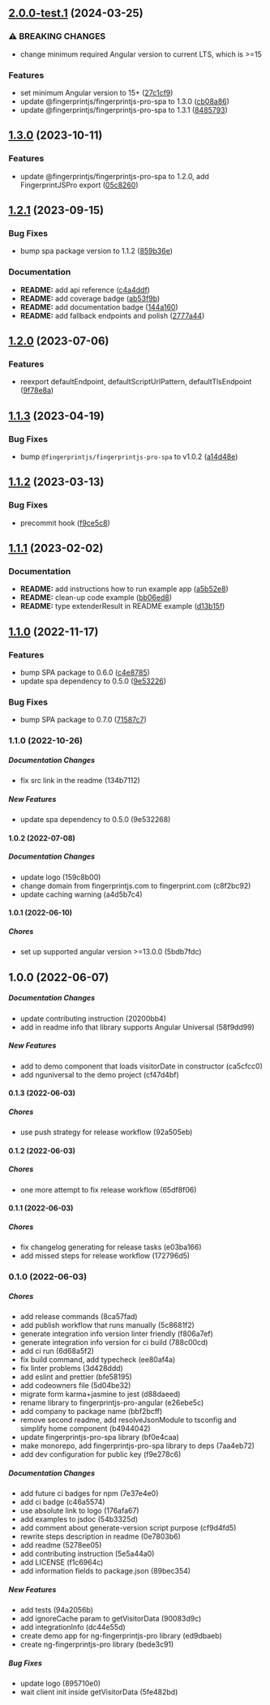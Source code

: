 ## [2.0.0-test.1](https://github.com/fingerprintjs/fingerprintjs-pro-angular/compare/v1.3.0...v2.0.0-test.1) (2024-03-25)


### ⚠ BREAKING CHANGES

* change minimum required Angular version to current LTS, which is >=15

### Features

* set minimum Angular version to 15+ ([27c1cf9](https://github.com/fingerprintjs/fingerprintjs-pro-angular/commit/27c1cf9be294d77ee2544e7ce813755282efca95))
* update @fingerprintjs/fingerprintjs-pro-spa to 1.3.0 ([cb08a86](https://github.com/fingerprintjs/fingerprintjs-pro-angular/commit/cb08a86afef3e74bc1f593353d5ce54f92c50bfb))
* update @fingerprintjs/fingerprintjs-pro-spa to 1.3.1 ([8485793](https://github.com/fingerprintjs/fingerprintjs-pro-angular/commit/8485793f9b27765d0f9197bb07bda85e66be8a07))

## [1.3.0](https://github.com/fingerprintjs/fingerprintjs-pro-angular/compare/v1.2.1...v1.3.0) (2023-10-11)


### Features

* update @fingerprintjs/fingerprintjs-pro-spa to 1.2.0, add FingerprintJSPro export ([05c8260](https://github.com/fingerprintjs/fingerprintjs-pro-angular/commit/05c8260c07472e9d6617968d8ce24ae06d464e6d))

## [1.2.1](https://github.com/fingerprintjs/fingerprintjs-pro-angular/compare/v1.2.0...v1.2.1) (2023-09-15)


### Bug Fixes

* bump spa package version to 1.1.2 ([859b36e](https://github.com/fingerprintjs/fingerprintjs-pro-angular/commit/859b36ec07d789f6db335774af5c5a02cc70338c))


### Documentation

* **README:** add api reference ([c4a4ddf](https://github.com/fingerprintjs/fingerprintjs-pro-angular/commit/c4a4ddfe18becfb5a9c743cc05cd09929a62ed9e))
* **README:** add coverage badge ([ab53f9b](https://github.com/fingerprintjs/fingerprintjs-pro-angular/commit/ab53f9b2d3ced1d8968ce1987243f838d673bb4b))
* **README:** add documentation badge ([144a160](https://github.com/fingerprintjs/fingerprintjs-pro-angular/commit/144a160ca945ab36cd49f4dbcea872b5b786c53a))
* **README:** add fallback endpoints and polish ([2777a44](https://github.com/fingerprintjs/fingerprintjs-pro-angular/commit/2777a449db2cf7f64a248fb83e7703dd588ad3f7))

## [1.2.0](https://github.com/fingerprintjs/fingerprintjs-pro-angular/compare/v1.1.3...v1.2.0) (2023-07-06)


### Features

* reexport defaultEndpoint, defaultScriptUrlPattern, defaultTlsEndpoint ([9f78e8a](https://github.com/fingerprintjs/fingerprintjs-pro-angular/commit/9f78e8ac24c62f9be9fc07e18805a9a5c47b4569))

## [1.1.3](https://github.com/fingerprintjs/fingerprintjs-pro-angular/compare/v1.1.2...v1.1.3) (2023-04-19)


### Bug Fixes

* bump `@fingerprintjs/fingerprintjs-pro-spa` to v1.0.2 ([a14d48e](https://github.com/fingerprintjs/fingerprintjs-pro-angular/commit/a14d48e83903e88b91eb8694ff77ef000aa80353))

## [1.1.2](https://github.com/fingerprintjs/fingerprintjs-pro-angular/compare/v1.1.1...v1.1.2) (2023-03-13)


### Bug Fixes

* precommit hook ([f9ce5c8](https://github.com/fingerprintjs/fingerprintjs-pro-angular/commit/f9ce5c85873acb8cc84cb242a3b279b56b9d6093))

## [1.1.1](https://github.com/fingerprintjs/fingerprintjs-pro-angular/compare/v1.1.0...v1.1.1) (2023-02-02)


### Documentation

* **README:** add instructions how to run example app ([a5b52e8](https://github.com/fingerprintjs/fingerprintjs-pro-angular/commit/a5b52e85b415254d2c4699461bc38e1fa81e8dd3))
* **README:** clean-up code example ([bb06ed8](https://github.com/fingerprintjs/fingerprintjs-pro-angular/commit/bb06ed8ba2a314a1e12b183884ebd20a82d697ce))
* **README:** type extenderResult in README example ([d13b15f](https://github.com/fingerprintjs/fingerprintjs-pro-angular/commit/d13b15ff2fc4837104471ecc029209ae4f3a1fc6))

## [1.1.0](https://github.com/fingerprintjs/fingerprintjs-pro-angular/compare/v1.0.2...v1.1.0) (2022-11-17)


### Features

* bump SPA package to 0.6.0 ([c4e8785](https://github.com/fingerprintjs/fingerprintjs-pro-angular/commit/c4e87858d1b8ad47588419bcfb65fa97b88fcde0))
* update spa dependency to 0.5.0 ([9e53226](https://github.com/fingerprintjs/fingerprintjs-pro-angular/commit/9e5322686e64fe8a3ebc704287caa061b8a10e54))


### Bug Fixes

* bump SPA package to 0.7.0 ([71587c7](https://github.com/fingerprintjs/fingerprintjs-pro-angular/commit/71587c71d46862c62e78574838ce6ee030a764c0))

### 1.1.0 (2022-10-26)

##### Documentation Changes

*  fix src link in the readme (134b7112)

##### New Features

*  update spa dependency to 0.5.0 (9e532268)

#### 1.0.2 (2022-07-08)

##### Documentation Changes

*  update logo (159c8b00)
*  change domain from fingerprintjs.com to fingerprint.com (c8f2bc92)
*  update caching warning (a4d5b7c4)

#### 1.0.1 (2022-06-10)

##### Chores

*  set up supported angular version >=13.0.0 (5bdb7fdc)

## 1.0.0 (2022-06-07)

##### Documentation Changes

*  update contributing instruction (20200bb4)
*  add in readme info that library supports Angular Universal (58f9dd99)

##### New Features

*  add to demo component that loads visitorDate in constructor (ca5cfcc0)
*  add nguniversal to the demo project (cf47d4bf)

#### 0.1.3 (2022-06-03)

##### Chores

*  use push strategy for release workflow (92a505eb)

#### 0.1.2 (2022-06-03)

##### Chores

*  one more attempt to fix release workflow (65df8f06)

#### 0.1.1 (2022-06-03)

##### Chores

*  fix changelog generating for release tasks (e03ba166)
*  add missed steps for release workflow (172796d5)

### 0.1.0 (2022-06-03)

##### Chores

*  add release commands (8ca57fad)
*  add publish workflow that runs manually (5c8681f2)
*  generate integration info version linter friendly (f806a7ef)
*  generate integration info version for ci build (788c00cd)
*  add ci run (6d68a5f2)
*  fix build command, add typecheck (ee80af4a)
*  fix linter problems (3d428ddd)
*  add eslint and prettier (bfe58195)
*  add codeowners file (5d04be32)
*  migrate form karma+jasmine to jest (d88daeed)
*  rename library to fingerprintjs-pro-angular (e26ebe5c)
*  add company to package name (bbf2bcff)
*  remove second readme, add resolveJsonModule to tsconfig and simplify home component (b4944042)
*  update fingerprintjs-pro-spa library (bf0e4caa)
*  make monorepo, add fingerprintjs-pro-spa library to deps (7aa4eb72)
*  add dev configuration for public key (f9e278c6)

##### Documentation Changes

*  add future ci badges for npm (7e37e4e0)
*  add ci badge (c46a5574)
*  use absolute link to logo (176afa67)
*  add examples to jsdoc (54b3325d)
*  add comment about generate-version script purpose (cf9d4fd5)
*  rewrite steps description in readme (0e7803b6)
*  add readme (5278ee05)
*  add contributing instruction (5e5a44a0)
*  add LICENSE (f1c6964c)
*  add information fields to package.json (89bec354)

##### New Features

*  add tests (94a2056b)
*  add ignoreCache param to getVisitorData (90083d9c)
*  add integrationInfo (dc44e55d)
*  create demo app for ng-fingerprintjs-pro library (ed9dbaeb)
*  create ng-fingerprintjs-pro library (bede3c91)

##### Bug Fixes

*  update logo (895710e0)
*  wait client init inside getVisitorData (5fe482bd)
